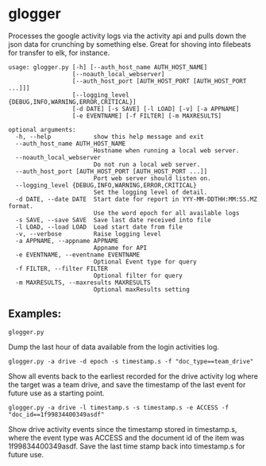 # glogger

Processes the google activity logs via the activity api and pulls down the
json data for crunching by something else.  Great for shoving into 
filebeats for transfer to elk, for instance.

```
usage: glogger.py [-h] [--auth_host_name AUTH_HOST_NAME]
                  [--noauth_local_webserver]
                  [--auth_host_port [AUTH_HOST_PORT [AUTH_HOST_PORT ...]]]
                  [--logging_level {DEBUG,INFO,WARNING,ERROR,CRITICAL}]
                  [-d DATE] [-s SAVE] [-l LOAD] [-v] [-a APPNAME]
                  [-e EVENTNAME] [-f FILTER] [-m MAXRESULTS]

optional arguments:
  -h, --help            show this help message and exit
  --auth_host_name AUTH_HOST_NAME
                        Hostname when running a local web server.
  --noauth_local_webserver
                        Do not run a local web server.
  --auth_host_port [AUTH_HOST_PORT [AUTH_HOST_PORT ...]]
                        Port web server should listen on.
  --logging_level {DEBUG,INFO,WARNING,ERROR,CRITICAL}
                        Set the logging level of detail.
  -d DATE, --date DATE  Start date for report in YYY-MM-DDTHH:MM:SS.MZ format.
                        Use the word epoch for all available logs
  -s SAVE, --save SAVE  Save last date received into file
  -l LOAD, --load LOAD  Load start date from file
  -v, --verbose         Raise logging level
  -a APPNAME, --appname APPNAME
                        Appname for API
  -e EVENTNAME, --eventname EVENTNAME
                        Optional Event type for query
  -f FILTER, --filter FILTER
                        Optional filter for query
  -m MAXRESULTS, --maxresults MAXRESULTS
                        Optional maxResults setting
```

## Examples:

`glogger.py`

Dump the last hour of data available from the login activities log.

`glogger.py -a drive -d epoch -s timestamp.s -f "doc_type==team_drive"`

Show all events back to the earliest recorded for the drive activity log where the target was a team drive, and save the timestamp of the last event for future use as a starting point.

`glogger.py -a drive -l timestamp.s -s timestamp.s -e ACCESS -f "doc_id==1f99834400349asdf"`

Show drive activity events since the timestamp stored in timestamp.s, where the event type was ACCESS and the document id of the item was 1f99834400349asdf.  Save the last time stamp back into timestamp.s for future use.
